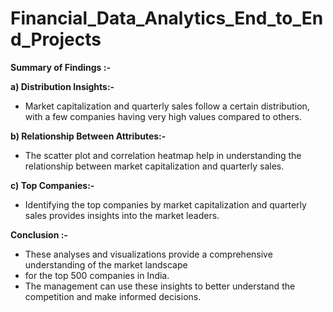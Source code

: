 # Financial_Data_Analytics_End_to_End_Projects

**Summary of Findings :-**

**a) Distribution Insights:-**

* Market capitalization and quarterly sales follow a certain distribution, with a few companies having very high values compared to others.

**b) Relationship Between Attributes:-**

* The scatter plot and correlation heatmap help in understanding the relationship between market capitalization and quarterly sales.
  
**c) Top Companies:-**

* Identifying the top companies by market capitalization and quarterly sales provides insights into the market leaders.

**Conclusion :-**
* These analyses and visualizations provide a comprehensive understanding of the market landscape
* for the top 500 companies in India.
* The management can use these insights to better understand the competition and make informed decisions.
